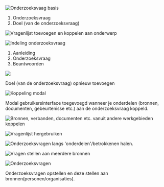 





![Onderzoeksvaag basis](content/onderzoeksvragen/schetsen16.png)

1. Onderzoeksvraag
2. Doel (van de onderzoeksvraag)

![Vragenlijst toevoegen en koppelen aan onderwerp](content/onderzoeksvragen/schetsen9.png)



![Indeling onderzoeksvraag](content/onderzoeksvragen/schetsen11.png)

1. Aanleiding
2. Onderzoeksvraag
3. Beantwoorden


![](content/onderzoeksvragen/schetsen15.png)

Doel (van de onderzoeksvraag) opnieuw toevoegen

![Koppeling modal](content/onderzoeksvragen/schetsen14.png)

Modal gebruikersinterface toegevoegd wanneer je onderdelen (bronnen, documenten, gebeurtenisse etc.) aan de onderzoeksvraag koppeld.



![Bronnen, verbanden, documenten etc. vanuit andere werkgebieden koppelen](content/onderzoeksvragen/schetsen8.png)


![Vragenlijst hergebruiken](content/onderzoeksvragen/schetsen10.png)

![Onderzoeksvragen langs 'onderdelen'/betrokkenen halen.](content/onderzoeksvragen/schetsen12.png)

![Vragen stellen aan meerdere bronnen](content/onderzoeksvragen/schetsen7.png)



![Onderzoeksvragen](content/designs4.png)

Onderzoeksvragen opstellen en deze stellen aan bronnen(personen/organisaties).
